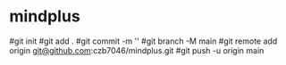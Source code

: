 # mindplus
#git init 
#git add .
#git commit -m ''
#git branch -M main
#git remote add origin git@github.com:czb7046/mindplus.git
#git push -u origin main
